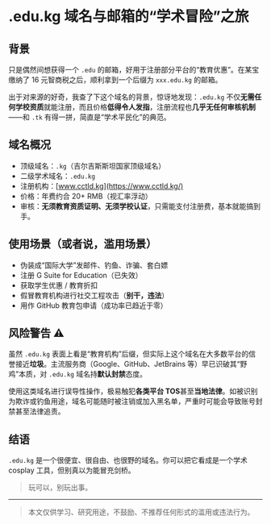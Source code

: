 # .edu.kg 域名与邮箱的“学术冒险”之旅

## 背景

只是偶然间想获得一个 `.edu` 的邮箱，好用于注册部分平台的“教育优惠”。在某宝缴纳了 16 元智商税之后，顺利拿到一个后缀为 `xxx.edu.kg` 的邮箱。

出于对来源的好奇，我查了下这个域名的背景，惊讶地发现：`.edu.kg` 不仅**无需任何学校资质**就能注册，而且价格**低得令人发指**，注册流程也**几乎无任何审核机制**——和 `.tk` 有得一拼，简直是“学术平民化”的典范。

## 域名概况

- 顶级域名：`.kg`（吉尔吉斯斯坦国家顶级域名）
- 二级学术域名：`.edu.kg`
- 注册机构：[www.cctld.kg](https://www.cctld.kg/)
- 价格：年费约合 20+ RMB（视汇率浮动）
- 审核：**无须教育资质证明、无须学校认证**，只需能支付注册费，基本就能搞到手。

## 使用场景（或者说，滥用场景）

- 伪装成“国际大学”发邮件、钓鱼、诈骗、套白嫖
- 注册 G Suite for Education（已失效）
- 获取学生优惠 / 教育折扣
- 假冒教育机构进行社交工程攻击（**别干，违法**）
- 用作 GitHub 教育包申请（成功率已趋近于零）

## 风险警告 ⚠️

虽然 `.edu.kg` 表面上看是“教育机构”后缀，但实际上这个域名在大多数平台的信誉接近**垃圾**。主流服务商（Google、GitHub、JetBrains 等）早已识破其“野鸡”本质，对 `.edu.kg` 域名持**默认封禁**态度。

使用这类域名进行误导性操作，极易触犯**各类平台 TOS**甚至**当地法律**。如被识别为欺诈或钓鱼用途，域名可能随时被注销或加入黑名单，严重时可能会导致账号封禁甚至法律追责。

## 结语

`.edu.kg` 是一个很便宜、很自由、也很野的域名。你可以把它看成是一个学术 cosplay 工具，但别真以为能冒充剑桥。

> 玩可以，别玩出事。

---

> 本文仅供学习、研究用途，不鼓励、不推荐任何形式的滥用或违法行为。
